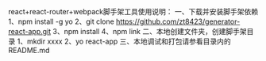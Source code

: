react+react-router+webpack脚手架工具使用说明：
一、下载并安装脚手架依赖
1、npm install -g yo
2、git clone https://github.com/zt8423/generator-react-app.git
3、npm install
4、npm link
二、本地创建文件夹，创建脚手架目录
1、mkdir xxxx
2、yo react-app
三、本地调试和打包请参看目录内的README.md
